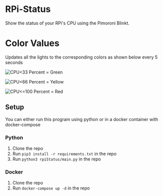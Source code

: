 # RPi-Status

Show the status of your RPi's CPU using the Pimoroni Blinkt.

# Color Values

Updates all the lights to the corresponding colors as shown below every 5 seconds

![CPU<33 Percent = Green](https://badgen.net/badge/CPU%3C33%20Percent/%20%20%20%20%20%20%20%20%20%20%20%20%20/green)

![CPU<66 Percent = Yellow](https://badgen.net/badge/CPU%3C66%20Percent/%20%20%20%20%20%20%20%20%20%20%20%20%20/yellow)

![CPU<=100 Percent = Red](https://badgen.net/badge/CPU%3C=100%20Percent/%20%20%20%20%20%20%20%20%20%20%20%20%20/red)

## Setup

You can either run this program using python or in a docker container with docker-compose

### Python

1. Clone the repo
2. Run `pip3 install -r requirements.txt` in the repo
3. Run `python3 rpiStatus/main.py` in the repo

### Docker

1. Clone the repo
2. Run `docker-compose up -d` in the repo
